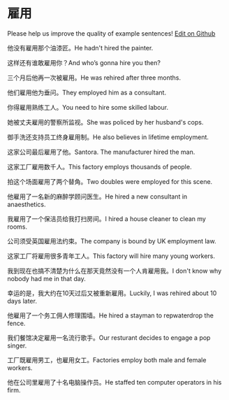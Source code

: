 # 雇用

Please help us improve the quality of example sentences! [Edit on Github](https://github.com/jiyushe/jiyu-example-sentence-source/blob/main/chinese/guyong_1.md)

<p><span class="chinese">他没有雇用那个油漆匠。</span><span class="english">He hadn't hired the painter.</span></p>

<p><span class="chinese">这样还有谁敢雇用你？</span><span class="english">And who’s gonna hire you then?</span></p>

<p><span class="chinese">三个月后他再一次被雇用。</span><span class="english">He was rehired after three months.</span></p>

<p><span class="chinese">他们雇用他为垂问。</span><span class="english">They employed him as a consultant.</span></p>

<p><span class="chinese">你得雇用熟练工人。</span><span class="english">You need to hire some skilled labour.</span></p>

<p><span class="chinese">她被丈夫雇用的警察所监视。</span><span class="english">She was policed by her husband's cops.</span></p>

<p><span class="chinese">御手洗还支持员工终身雇用制。</span><span class="english">He also believes in lifetime employment.</span></p>

<p><span class="chinese">这家公司最后雇用了他。</span><span class="english">Santora. The manufacturer hired the man.</span></p>

<p><span class="chinese">这家工厂雇用数千人。</span><span class="english">This factory employs thousands of people.</span></p>

<p><span class="chinese">拍这个场面雇用了两个替角。</span><span class="english">Two doubles were employed for this scene.</span></p>

<p><span class="chinese">他雇用了一名新的麻醉学顾问医生。</span><span class="english">He hired a new consultant in anaesthetics.</span></p>

<p><span class="chinese">我雇用了一个保洁员给我打扫房间。</span><span class="english">I hired a house cleaner to clean my rooms.</span></p>

<p><span class="chinese">公司须受英国雇用法约束。</span><span class="english">The company is bound by UK employment law.</span></p>

<p><span class="chinese">这家工厂将雇用很多青年工人。</span><span class="english">This factory will hire many young workers.</span></p>

<p><span class="chinese">我到现在也搞不清楚为什么在那天竟然没有一个人肯雇用我。</span><span class="english">I don't know why nobody had me in that day.</span></p>

<p><span class="chinese">幸运的是，我大约在10天过后又被重新雇用。</span><span class="english">Luckily, I was rehired about 10 days later.</span></p>

<p><span class="chinese">他雇用了一个务工佣人修理围墙。</span><span class="english">He hired a stayman to repwaterdrop the fence.</span></p>

<p><span class="chinese">我们餐馆决定雇用一名流行歌手。</span><span class="english">Our resturant decides to engage a pop singer.</span></p>

<p><span class="chinese">工厂既雇用男工，也雇用女工。</span><span class="english">Factories employ both male and female workers.</span></p>

<p><span class="chinese">他在公司里雇用了十名电脑操作员。</span><span class="english">He staffed ten computer operators in his firm.</span></p>


